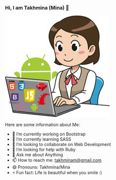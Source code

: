 ### Hi, I am Takhmina (Mina) 👋
![](images/mina.png)

Here are some information about Me:

- 🔭 I’m currently working on Bootstrap
- 🌱 I’m currently learning SASS
- 👯 I’m looking to collaborate on Web Development
- 🤔 I’m looking for help with Ruby
- 💬 Ask me about Anything
- 📫 How to reach me: takhminam@gmail.com
- 😄 Pronouns: Takhmina/Mina
- ⚡ Fun fact: Life is beautiful when you smile :) 

